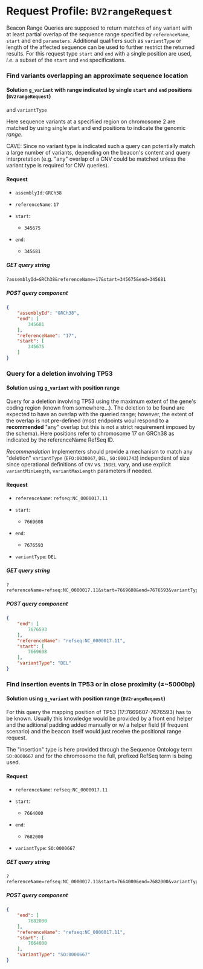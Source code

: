 # Request Profile: `BV2rangeRequest`

Beacon Range Queries are supposed to return matches of any variant with at
least partial overlap of the sequence range specified by `referenceName`,
`start` and end `parameters`. Additional qualifiers such as `variantType`
or length of the affected sequence can be used to further restrict the
returned results.
For this request type `start` and `end` with a single position are used,
_i.e._ a subset of the `start` and `end` specifications.

### Find variants overlapping an approximate sequence location

#### Solution `g_variant` with range indicated by single `start` and `end` positions (`BV2rangeRequest`)
and `variantType`

Here sequence variants at a specifiied region on chromosome 2 are matched
by using single start and end positions to indicate the genomic *range*.

CAVE: Since no variant type is indicated such a query can potentially
match a large number of variants, depending on the beacon's content
and query interpretation (e.g. "any" overlap of a CNV could be matched
unless the variant type is required for CNV queries).
#### Request 
    
* `assemblyId`: `GRCh38`    
    
* `referenceName`: `17`    
    
* `start`:     
    - `345675`        
    
* `end`:     
    - `345681`        

##### GET query string
```
?assemblyId=GRCh38&referenceName=17&start=345675&end=345681
```

##### POST query component 
```json
{
    "assemblyId": "GRCh38",
    "end": [
        345681
    ],
    "referenceName": "17",
    "start": [
        345675
    ]
}
```


### Query for a deletion involving TP53

#### Solution using `g_variant` with position range

Query for a deletion involving TP53 using the maximum extent of the gene's
coding region (known from somewhere...). The deletion to be found are expected
to have an overlap with the queried range; however, the extent of the overlap
is not pre-defined (most endpoints woul respond to a **recommended** "any"
overlap but this is not a strict requirement imposed by the schema).
Here positions refer to chromosome 17 on GRCh38 as indicated by the referenceName
RefSeq ID.

*Recommendation* Implementers should provide a mechanism to match any "deletion"
`variantType` (`EFO:0030067`, `DEL`, `SO:0001743`) independent of size since
operational definitions of `CNV` vs. `INDEL` vary, and use explicit `variantMinLength`,
`variantMaxLength` parameters if needed.
#### Request 
    
* `referenceName`: `refseq:NC_0000017.11`    
    
* `start`:     
    - `7669608`        
    
* `end`:     
    - `7676593`        
    
* `variantType`: `DEL`    

##### GET query string
```
?referenceName=refseq:NC_0000017.11&start=7669608&end=7676593&variantType=DEL
```

##### POST query component 
```json
{
    "end": [
        7676593
    ],
    "referenceName": "refseq:NC_0000017.11",
    "start": [
        7669608
    ],
    "variantType": "DEL"
}
```


### Find insertion events in TP53 or in close proximity (±~5000bp)

#### Solution using `g_variant` with position range (`BV2rangeRequest`)

For this query the mapping position of TP53 (17:7669607-7676593) has to be
known. Usually this knowledge would be provided by a front end helper and
the aditional padding added manually or w/ a helper field (if frequent scenario)
and the beacon itself would just receive the positional range request.

The "insertion" type is here provided through the Sequence Ontology term
`SO:0000667` and for the chromosome the full, prefixed RefSeq term is being used.
#### Request 
    
* `referenceName`: `refseq:NC_0000017.11`    
    
* `start`:     
    - `7664000`        
    
* `end`:     
    - `7682000`        
    
* `variantType`: `SO:0000667`    

##### GET query string
```
?referenceName=refseq:NC_0000017.11&start=7664000&end=7682000&variantType=SO:0000667
```

##### POST query component 
```json
{
    "end": [
        7682000
    ],
    "referenceName": "refseq:NC_0000017.11",
    "start": [
        7664000
    ],
    "variantType": "SO:0000667"
}
```
